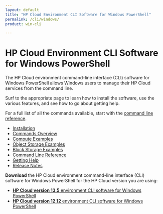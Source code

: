 ```yaml
---
layout: default
title: "HP Cloud Environment CLI Software for Windows PowerShell"
permalink: /cli/windows/
product: win-cli

---
```

# HP Cloud Environment CLI Software for Windows PowerShell #

The HP Cloud environment command-line interface (CLI) software for Windows PowerShell allows Windows users to manage their HP Cloud services from the command line.

Surf to the appropriate page to learn how to install the software, use the various features, and see how to go about getting help.  <!--The [tutorials](/cli/windows/tutorials) page contains a video tutorial for the Object Storage functionality; full tutorials for Compute and CDN are coming soon.  -->

For a full list of all the commands available, start with the [command line reference](/cli/windows/reference).

+ [Installation](/cli/windows/installation)
+ [Commands Overview](/cli/windows/commands)
+ [Compute Examples](/cli/windows/compute)
+ [Object Storage Examples](/cli/windows/containers-and-folders)
+ [Block Storage Examples](/cli/windows/block-storage)
+ [Command Line Reference](/cli/windows/reference)
+ [Getting Help](/cli/windows/help)
+ [Release Notes](/cli/windows/release-notes)

**Download** the HP Cloud environment command-line interface (CLI) software for Windows PowerShell for the HP Cloud version you are using:

+ [**HP Cloud version 13.5** environment CLI software for Windows PowerShell](http://rubygems.org/gems/hpcloud)
+ [**HP Cloud version 12.12** environment CLI software for Windows PowerShell](/file/WinCLI-1.3.3.9.zip)
